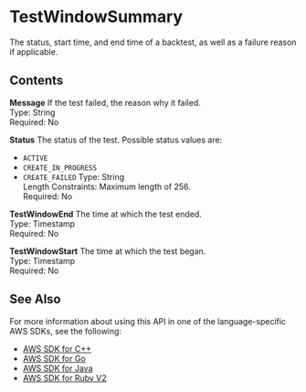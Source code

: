 # TestWindowSummary<a name="API_TestWindowSummary"></a>

The status, start time, and end time of a backtest, as well as a failure reason if applicable\.

## Contents<a name="API_TestWindowSummary_Contents"></a>

 **Message**   <a name="forecast-Type-TestWindowSummary-Message"></a>
If the test failed, the reason why it failed\.  
Type: String  
Required: No

 **Status**   <a name="forecast-Type-TestWindowSummary-Status"></a>
The status of the test\. Possible status values are:  
+  `ACTIVE` 
+  `CREATE_IN_PROGRESS` 
+  `CREATE_FAILED` 
Type: String  
Length Constraints: Maximum length of 256\.  
Required: No

 **TestWindowEnd**   <a name="forecast-Type-TestWindowSummary-TestWindowEnd"></a>
The time at which the test ended\.  
Type: Timestamp  
Required: No

 **TestWindowStart**   <a name="forecast-Type-TestWindowSummary-TestWindowStart"></a>
The time at which the test began\.  
Type: Timestamp  
Required: No

## See Also<a name="API_TestWindowSummary_SeeAlso"></a>

For more information about using this API in one of the language\-specific AWS SDKs, see the following:
+  [AWS SDK for C\+\+](https://docs.aws.amazon.com/goto/SdkForCpp/forecast-2018-06-26/TestWindowSummary) 
+  [AWS SDK for Go](https://docs.aws.amazon.com/goto/SdkForGoV1/forecast-2018-06-26/TestWindowSummary) 
+  [AWS SDK for Java](https://docs.aws.amazon.com/goto/SdkForJava/forecast-2018-06-26/TestWindowSummary) 
+  [AWS SDK for Ruby V2](https://docs.aws.amazon.com/goto/SdkForRubyV2/forecast-2018-06-26/TestWindowSummary) 